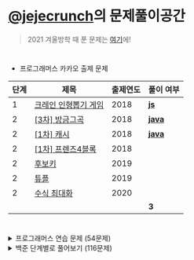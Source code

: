 # [@jejecrunch](https://github.com/jejecrunch)의 문제풀이공간

> 2021 겨울방학 때 푼 문제는 [여기](https://github.com/jejecrunch/2021-winter-kakao/blob/main/jejecrunch)에!

#

-   프로그래머스 카카오 출제 문제

| 단계 | 제목                                                                             | 출제연도 | 풀이 여부                                                                                           |
| ---- | -------------------------------------------------------------------------------- | -------- | --------------------------------------------------------------------------------------------------- |
| 1    | [크레인 인형뽑기 게임](https://programmers.co.kr/learn/courses/30/lessons/64061) | 2018     | [**js**](https://github.com/jejecrunch/2022/blob/main/jejecrunch/programmers/javascript/64061.java) |
| 2    | [[3차] 방금그곡](https://programmers.co.kr/learn/courses/30/lessons/17684)       | 2018     | [**java**](https://github.com/jejecrunch/2022/blob/main/jejecrunch/programmers/java/17684.java)     |
| 2    | [[1차] 캐시](https://programmers.co.kr/learn/courses/30/lessons/17680)           | 2018     | [**java**](https://github.com/jejecrunch/2022/blob/main/jejecrunch/programmers/java/17680.java)     |
| 2    | [[1차] 프렌즈4블록](https://programmers.co.kr/learn/courses/30/lessons/17684)    | 2018     |                                                                                                     |
| 2    | [후보키](https://programmers.co.kr/learn/courses/30/lessons/17684)               | 2019     |                                                                                                     |
| 2    | [튜플](https://programmers.co.kr/learn/courses/30/lessons/17684)                 | 2019     |                                                                                                     |
| 2    | [수식 최대화](https://programmers.co.kr/learn/courses/30/lessons/17684)          | 2020     |                                                                                                     |
|      |                                                                                  |          | **3**                                                                                               |

#

<details>
<summary>프로그래머스 연습 문제 (54문제)</summary>
<div markdown="1">

| 카테고리 | 제목                                                                                     | 풀이 여부                                                                                                    |
| -------- | ---------------------------------------------------------------------------------------- | ------------------------------------------------------------------------------------------------------------ |
|          | [직사각형 별찍기](https://programmers.co.kr/learn/courses/30/lessons/12969)              | [**js**](https://github.com/jejecrunch/2022/blob/main/jejecrunch/programmers/javascript/12969.js)            |
|          | [x만큼 간격이 있는 n개의 숫자](https://programmers.co.kr/learn/courses/30/lessons/12954) | [**js**](https://github.com/jejecrunch/2022/blob/main/jejecrunch/programmers/javascript/12954.js)            |
|          | [행렬의 덧셈](https://programmers.co.kr/learn/courses/30/lessons/12950)                  | [**js**](https://github.com/jejecrunch/2022/blob/main/jejecrunch/programmers/javascript/12950.java)          |
|          | [핸드폰 번호 가리기](https://programmers.co.kr/learn/courses/30/lessons/12948)           | [**js**](https://github.com/jejecrunch/2022/blob/main/jejecrunch/programmers/javascript/12948.js)            |
|          | [하샤드 수](https://programmers.co.kr/learn/courses/30/lessons/12947)                    | [**js**](https://github.com/jejecrunch/2022/blob/main/jejecrunch/programmers/javascript/12947.js)            |
|          | [평균 구하기](https://programmers.co.kr/learn/courses/30/lessons/12944)                  | [**js**](https://github.com/jejecrunch/2022/blob/main/jejecrunch/programmers/javascript/12944.js)            |
|          | [콜라츠 추측](https://programmers.co.kr/learn/courses/30/lessons/12943)                  | [**js**](https://github.com/jejecrunch/2022/blob/main/jejecrunch/programmers/javascript/12943.js)            |
|          | [최대공약수와 최소공배수](https://programmers.co.kr/learn/courses/30/lessons/12940)      | [**js**](https://github.com/jejecrunch/2022/blob/main/jejecrunch/programmers/javascript/12940.js)            |
|          | [짝수와 홀수](https://programmers.co.kr/learn/courses/30/lessons/12937)                  | [**js**](https://github.com/jejecrunch/2022/blob/main/jejecrunch/programmers/javascript/12937.js)            |
|          | [제일 작은 수 제거하기](https://programmers.co.kr/learn/courses/30/lessons/12935)        | [**js**](https://github.com/jejecrunch/2022/blob/main/jejecrunch/programmers/javascript/12935.js)            |
|          | [정수 제곱근 판별](https://programmers.co.kr/learn/courses/30/lessons/12934)             | [**js**](https://github.com/jejecrunch/2022/blob/main/jejecrunch/programmers/javascript/12934.js)            |
|          | [정수 내림차순으로 배치하기](https://programmers.co.kr/learn/courses/30/lessons/12933)   | [**js**](https://github.com/jejecrunch/2022/blob/main/jejecrunch/programmers/javascript/12933.js)            |
|          | [자연수 뒤집어 배열로 만들기](https://programmers.co.kr/learn/courses/30/lessons/12932)  | [**js**](https://github.com/jejecrunch/2022/blob/main/jejecrunch/programmers/javascript/12932.js)            |
|          | [자릿수 더하기](https://programmers.co.kr/learn/courses/30/lessons/12931)                | [**js**](https://github.com/jejecrunch/2022/blob/main/jejecrunch/programmers/javascript/12931.js)            |
|          | [이상한 문자 만들기](https://programmers.co.kr/learn/courses/30/lessons/12930)           | [**js**](https://github.com/jejecrunch/2022/blob/main/jejecrunch/programmers/javascript/12930.js)            |
|          | [약수의 합](https://programmers.co.kr/learn/courses/30/lessons/12928)                    | [**js**](https://github.com/jejecrunch/2022/blob/main/jejecrunch/programmers/javascript/12928.js)            |
|          | [시저 암호](https://programmers.co.kr/learn/courses/30/lessons/12926)                    | [**js**](https://github.com/jejecrunch/2022/blob/main/jejecrunch/programmers/javascript/12926.js)            |
|          | [문자열을 정수로 바꾸기](https://programmers.co.kr/learn/courses/30/lessons/12925)       | [**js**](https://github.com/jejecrunch/2022/blob/main/jejecrunch/programmers/javascript/javascript/12925.js) |
|          | [수박수박수박수박수박수?](https://programmers.co.kr/learn/courses/30/lessons/12922)      | [**js**](https://github.com/jejecrunch/2022/blob/main/jejecrunch/programmers/javascript/javascript/12922.js) |
|          | [소수 찾기](https://programmers.co.kr/learn/courses/30/lessons/12921)                    | [**js**](https://github.com/jejecrunch/2022/blob/main/jejecrunch/programmers/javascript/12921.js)            |
|          | [서울에서 김서방 찾기](https://programmers.co.kr/learn/courses/30/lessons/12919)         | [**js**](https://github.com/jejecrunch/2022/blob/main/jejecrunch/programmers/javascript/12919.js)            |
|          | [문자열 다루기 기본](https://programmers.co.kr/learn/courses/30/lessons/12918)           | [**js**](https://github.com/jejecrunch/2022/blob/main/jejecrunch/programmers/javascript/12918.js)            |
|          | [문자열 내림차순으로 배치하기](https://programmers.co.kr/learn/courses/30/lessons/12917) | [**js**](https://github.com/jejecrunch/2022/blob/main/jejecrunch/programmers/javascript/12917.js)            |
|          | [문자열 내 p와 y의 개수](https://programmers.co.kr/learn/courses/30/lessons/12916)       | [**js**](https://github.com/jejecrunch/2022/blob/main/jejecrunch/programmers/javascript/12916.js)            |
|          | [문자열 내 마음대로 정렬하기](https://programmers.co.kr/learn/courses/30/lessons/12915)  | [**js**](https://github.com/jejecrunch/2022/blob/main/jejecrunch/programmers/javascript/12915.js)            |
|          | [두 정수 사이의 합](https://programmers.co.kr/learn/courses/30/lessons/12912)            | [**js**](https://github.com/jejecrunch/2022/blob/main/jejecrunch/programmers/javascript/12912.js)            |
|          | [나누어 떨어지는 숫자 배열](https://programmers.co.kr/learn/courses/30/lessons/12910)    | [**js**](https://github.com/jejecrunch/2022/blob/main/jejecrunch/programmers/javascript/12910.js)            |
|          | [같은 숫자는 싫어](https://programmers.co.kr/learn/courses/30/lessons/12906)             | [**js**](https://github.com/jejecrunch/2022/blob/main/jejecrunch/programmers/javascript/12906.js)            |
|          | [가운데 글자 가져오기](https://programmers.co.kr/learn/courses/30/lessons/12903)         | [**js**](https://github.com/jejecrunch/2022/blob/main/jejecrunch/programmers/javascript/12903.js)            |
|          | [부족한 금액 계산하기](https://programmers.co.kr/learn/courses/30/lessons/82612)         | [**js**](https://github.com/jejecrunch/2022/blob/main/jejecrunch/programmers/javascript/82612.js)            |
|          | [나머지가 1이 되는 수 찾기](https://programmers.co.kr/learn/courses/30/lessons/87389)    | [**js**](https://github.com/jejecrunch/2022/blob/main/jejecrunch/programmers/javascript/87389.js)            |
|          | [최소직사각형](https://programmers.co.kr/learn/courses/30/lessons/86491)                 | [**js**](https://github.com/jejecrunch/2022/blob/main/jejecrunch/programmers/javascript/86491.js)            |
|          | [2016년](https://programmers.co.kr/learn/courses/30/lessons/12901)                       | [**js**](https://github.com/jejecrunch/2022/blob/main/jejecrunch/programmers/javascript/12901.js)            |
|          | [예산](https://programmers.co.kr/learn/courses/30/lessons/12982)                         | [**js**](https://github.com/jejecrunch/2022/blob/main/jejecrunch/programmers/javascript/12982.js)            |
|          | [두 개 뽑아서 더하기](https://programmers.co.kr/learn/courses/30/lessons/68644)          | [**js**](https://github.com/jejecrunch/2022/blob/main/jejecrunch/programmers/javascript/68644.js)            |
|          | [3진법 뒤집기](https://programmers.co.kr/learn/courses/30/lessons/68935)                 | [**js**](https://github.com/jejecrunch/2022/blob/main/jejecrunch/programmers/javascript/68935.js)            |
|          | [약수의 개수와 덧셈](https://programmers.co.kr/learn/courses/30/lessons/77884)           | [**js**](https://github.com/jejecrunch/2022/blob/main/jejecrunch/programmers/javascript/77884.js)            |
|          | [체육복](https://programmers.co.kr/learn/courses/30/lessons/42862)                       | [**js**](https://github.com/jejecrunch/2022/blob/main/jejecrunch/programmers/javascript/42862.js)            |
|          | [모의고사](https://programmers.co.kr/learn/courses/30/lessons/42840)                     | [**js**](https://github.com/jejecrunch/2022/blob/main/jejecrunch/programmers/javascript/42840.js)            |
|          | [K번째수](https://programmers.co.kr/learn/courses/30/lessons/42748)                      | [**js**](https://github.com/jejecrunch/2022/blob/main/jejecrunch/programmers/javascript/42748.js)            |
|          | [완주하지 못한 선수](https://programmers.co.kr/learn/courses/30/lessons/42576)           | [**js**](https://github.com/jejecrunch/2022/blob/main/jejecrunch/programmers/javascript/42576.js)            |
|          | [소수 만들기](https://programmers.co.kr/learn/courses/30/lessons/12977)                  | [**js**](https://github.com/jejecrunch/2022/blob/main/jejecrunch/programmers/javascript/12977.js)            |
|          | [내적](https://programmers.co.kr/learn/courses/30/lessons/70128)                         | [**js**](https://github.com/jejecrunch/2022/blob/main/jejecrunch/programmers/javascript/70128.js)            |
|          | [음양 더하기](https://programmers.co.kr/learn/courses/30/lessons/76501)                  | [**js**](https://github.com/jejecrunch/2022/blob/main/jejecrunch/programmers/javascript/76501.js)            |
|          | [없는 숫자 더하기](https://programmers.co.kr/learn/courses/30/lessons/86051)             | [**js**](https://github.com/jejecrunch/2022/blob/main/jejecrunch/programmers/javascript/86051.js)            |
|          | [로또의 최고 순위와 최저 순위](https://programmers.co.kr/learn/courses/30/lessons/77484) | [**js**](https://github.com/jejecrunch/2022/blob/main/jejecrunch/programmers/javascript/77484.js)            |
| 정렬     | [가장 큰 수](https://programmers.co.kr/learn/courses/30/lessons/42746)                   | [**js**](https://github.com/jejecrunch/2022/blob/main/jejecrunch/programmers/javascript/42746.js)            |
| 정렬     | [H-Index](https://programmers.co.kr/learn/courses/30/lessons/42747)                      | [**js**](https://github.com/jejecrunch/2022/blob/main/jejecrunch/programmers/javascript/42747.js)            |
|          | [줄 서는 방법](https://programmers.co.kr/learn/courses/30/lessons/12936)                 | [**java**](https://github.com/jejecrunch/2022/blob/main/jejecrunch/programmers/java/12936.java)              |
|          | [야근 지수](https://programmers.co.kr/learn/courses/30/lessons/12927)                    | [**java**](https://github.com/jejecrunch/2022/blob/main/jejecrunch/programmers/java/12927.java)              |
|          | [멀리 뛰기](https://programmers.co.kr/learn/courses/30/lessons/12914)                    | [**java**](https://github.com/jejecrunch/2022/blob/main/jejecrunch/programmers/java/12914.java)              |
|          | [이중 우선순위 큐](https://programmers.co.kr/learn/courses/30/lessons/42628)             | [**java**](https://github.com/jejecrunch/2022/blob/main/jejecrunch/programmers/java/42628.java)              |
|          | [2 x n 타일링](https://programmers.co.kr/learn/courses/30/lessons/12900)                 | [**java**](https://github.com/jejecrunch/2022/blob/main/jejecrunch/programmers/java/12900.java)              |
| 힙       | [더 맵게](https://programmers.co.kr/learn/courses/30/lessons/42626)                      | [**java**](https://github.com/jejecrunch/2022/blob/main/jejecrunch/programmers/java/42626.java)              |

</div>
</details>

<details>
<summary>백준 단계별로 풀어보기 (116문제)</summary>
<div markdown="1">

| 카테고리 | 제목                                                                            | 풀이 여부                                                                                                                                                                                                      |
| -------- | ------------------------------------------------------------------------------- | -------------------------------------------------------------------------------------------------------------------------------------------------------------------------------------------------------------- |
|          | [엄청난 부자2](https://www.acmicpc.net/problem/1271)                            | [**java**](https://github.com/jejecrunch/2022/blob/main/jejecrunch/BAEKJOON/java/SuperRich2_1271.java)                                                                                                         |
|          | [16진수](https://www.acmicpc.net/problem/1550)                                  | [**java**](https://github.com/jejecrunch/2022/blob/main/jejecrunch/BAEKJOON/java/Hexadecimal_1550.java)                                                                                                        |
|          | [긴자리 계산](https://www.acmicpc.net/problem/2338)                             | [**java**](https://github.com/jejecrunch/2022/blob/main/jejecrunch/BAEKJOON/java/LongDigitClaculation_2338.java)                                                                                               |
|          | [검증수](https://www.acmicpc.net/problem/2475)                                  | [**java**](https://github.com/jejecrunch/2022/blob/main/jejecrunch/BAEKJOON/java/NumberOfVerifications_2475.java)                                                                                              |
|          | [파티가 끝나고 난 뒤](https://www.acmicpc.net/problem/2845)                     | [**java**](https://github.com/jejecrunch/2022/blob/main/jejecrunch/BAEKJOON/java/AfterParty_2845.java)                                                                                                         |
|          | [저작권](https://www.acmicpc.net/problem/2914)                                  | [**java**](https://github.com/jejecrunch/2022/blob/main/jejecrunch/BAEKJOON/java/Copyright_2914.java)                                                                                                          |
|          | [킹, 퀸, 룩, 비숍, 나이트, 폰](https://www.acmicpc.net/problem/3003)            | [**java**](https://github.com/jejecrunch/2022/blob/main/jejecrunch/BAEKJOON/java/KQLBNP_3003.java)                                                                                                             |
|          | [R2](https://www.acmicpc.net/problem/3046)                                      | [**java**](https://github.com/jejecrunch/2022/blob/main/jejecrunch/BAEKJOON/java/R2_3046.java)                                                                                                                 |
|          | [웰컴](https://www.acmicpc.net/problem/5337)                                    | [**java**](https://github.com/jejecrunch/2022/blob/main/jejecrunch/BAEKJOON/java/Welcome_5337.java)                                                                                                            |
|          | [마이크로소프트 로고](https://www.acmicpc.net/problem/5338)                     | [**java**](https://github.com/jejecrunch/2022/blob/main/jejecrunch/BAEKJOON/java/java/MicrosoftLogo_5338.java)                                                                                                 |
|          | [콜센터](https://www.acmicpc.net/problem/5339)                                  | [**java**](https://github.com/jejecrunch/2022/blob/main/jejecrunch/BAEKJOON/java/CallCenter_5339.java)                                                                                                         |
|          | [카드 게임](https://www.acmicpc.net/problem/5522)                               | [**java**](https://github.com/jejecrunch/2022/blob/main/jejecrunch/BAEKJOON/java/CardGame_5522.java)                                                                                                           |
|          | [심부름 가는 길](https://www.acmicpc.net/problem/5554)                          | [**java**](https://github.com/jejecrunch/2022/blob/main/jejecrunch/BAEKJOON/java/Errand_5554.java)                                                                                                             |
|          | [Next in line](https://www.acmicpc.net/problem/6749)                            | [**java**](https://github.com/jejecrunch/2022/blob/main/jejecrunch/BAEKJOON/java/NextInLine_6749.java)                                                                                                         |
|          | [Plane](https://www.acmicpc.net/problem/8370)                                   | [**java**](https://github.com/jejecrunch/2022/blob/main/jejecrunch/BAEKJOON/java/Plane_8370.java)                                                                                                              |
|          | [Julka](https://www.acmicpc.net/problem/8437)                                   | [**java**](https://github.com/jejecrunch/2022/blob/main/jejecrunch/BAEKJOON/java/Julka_8437.java)                                                                                                              |
|          | [Zadanie próbne 2](https://www.acmicpc.net/problem/8871)                        | [**java**](https://github.com/jejecrunch/2022/blob/main/jejecrunch/BAEKJOON/java/ZadanieProbne2_8871.java)                                                                                                     |
|          | [스타워즈 로고](https://www.acmicpc.net/problem/9653)                           | [**java**](https://github.com/jejecrunch/2022/blob/main/jejecrunch/BAEKJOON/java/StarwarsLogo_9653.java)                                                                                                       |
|          | [나부 함대 데이터](https://www.acmicpc.net/problem/9654)                        | [**java**](https://github.com/jejecrunch/2022/blob/main/jejecrunch/BAEKJOON/java/NabuPlanet_9654.java)                                                                                                         |
|          | [NFC West vs North](https://www.acmicpc.net/problem/10170)                      | [**java**](https://github.com/jejecrunch/2022/blob/main/jejecrunch/BAEKJOON/java/NFCWestvsNorth_10170.java)                                                                                                    |
|          | [오늘 날짜](https://www.acmicpc.net/problem/10699)                              | [**java**](https://github.com/jejecrunch/2022/blob/main/jejecrunch/BAEKJOON/java/Today_10699.java)                                                                                                             |
|          | [한글 2](https://www.acmicpc.net/problem/11283)                                 | [**java**](https://github.com/jejecrunch/2022/blob/main/jejecrunch/BAEKJOON/java/Hangul2_11283.java)                                                                                                           |
|          | [꼬마 정민](https://www.acmicpc.net/problem/11382)                              | [**java**](https://github.com/jejecrunch/2022/blob/main/jejecrunch/BAEKJOON/java/BoyJM_11382.java)                                                                                                             |
|          | [고려대는 사랑입니다](https://www.acmicpc.net/problem/11942)                    | [**java**](https://github.com/jejecrunch/2022/blob/main/jejecrunch/BAEKJOON/java/KUniv_11942.java)                                                                                                             |
|          | [큰 수 곱셈](https://www.acmicpc.net/problem/13277)                             | [**java**](https://github.com/jejecrunch/2022/blob/main/jejecrunch/BAEKJOON/java/BigNumberBy_13277.java)                                                                                                       |
|          | [와이버스 부릉부릉](https://www.acmicpc.net/problem/14645)                      | [**java**](https://github.com/jejecrunch/2022/blob/main/jejecrunch/BAEKJOON/java/YBus_14645.java)                                                                                                              |
|          | [나는 행복합니다~](https://www.acmicpc.net/problem/14652)                       | [**java**](https://github.com/jejecrunch/2022/blob/main/jejecrunch/BAEKJOON/java/IamHappy_14652.java)                                                                                                          |
|          | [큰 수 (BIG)](https://www.acmicpc.net/problem/14928)                            | [**java**](https://github.com/jejecrunch/2022/blob/main/jejecrunch/BAEKJOON/java/BigNumber_14928_.java)                                                                                                        |
|          | [Vera and Outfits](https://www.acmicpc.net/problem/15439)                       | [**java**](https://github.com/jejecrunch/2022/blob/main/jejecrunch/BAEKJOON/java/VeraAndOutfits_15439.java)                                                                                                    |
|          | [조별과제를 하려는데 조장이 사라졌다](https://www.acmicpc.net/problem/15727)    | [**java**](https://github.com/jejecrunch/2022/blob/main/jejecrunch/BAEKJOON/java/DisapearLeader_15727.java)                                                                                                    |
|          | [나는 누구인가](https://www.acmicpc.net/problem/15733)                          | [**java**](https://github.com/jejecrunch/2022/blob/main/jejecrunch/BAEKJOON/java/WhoAmI_15733.java)                                                                                                            |
|          | [A+B - 9](https://www.acmicpc.net/problem/15740)                                | [**java**](https://github.com/jejecrunch/2022/blob/main/jejecrunch/BAEKJOON/java/APlusB9_15740.java)                                                                                                           |
|          | [수학은 체육과목 입니다](https://www.acmicpc.net/problem/15894)                 | [**java**](https://github.com/jejecrunch/2022/blob/main/jejecrunch/BAEKJOON/java/MathIsSports_15894.java)                                                                                                      |
|          | [새로운 시작](https://www.acmicpc.net/problem/15962)                            | [**java**](https://github.com/jejecrunch/2022/blob/main/jejecrunch/BAEKJOON/java/NewStart_15962.java)                                                                                                          |
|          | [이상한 기호](https://www.acmicpc.net/problem/15964)                            | [**java**](https://github.com/jejecrunch/2022/blob/main/jejecrunch/BAEKJOON/java/StrangeEmoji_15964.java)                                                                                                      |
|          | [오늘의 날짜는?](https://www.acmicpc.net/problem/16170)                         | [**java**](https://github.com/jejecrunch/2022/blob/main/jejecrunch/BAEKJOON/java/TodayDate_161700.java)                                                                                                        |
|          | [홍익대학교](https://www.acmicpc.net/problem/16394)                             | [**java**](https://github.com/jejecrunch/2022/blob/main/jejecrunch/BAEKJOON/java/HongikUniv_16394.java)                                                                                                        |
|          | [제리와 톰](https://www.acmicpc.net/problem/16430)                              | [**java**](https://github.com/jejecrunch/2022/blob/main/jejecrunch/BAEKJOON/java/JerryAndTom_16430.java)                                                                                                       |
|          | [달달함이 넘쳐흘러](https://www.acmicpc.net/problem/17256)                      | [**java**](https://github.com/jejecrunch/2022/blob/main/jejecrunch/BAEKJOON/java/MuchSweet_17256.java)                                                                                                         |
|          | [엔드게임 스포일러](https://www.acmicpc.net/problem/17295)                      | [**java**](https://github.com/jejecrunch/2022/blob/main/jejecrunch/BAEKJOON/java/EndgameSpoiler_17295.java)                                                                                                    |
|          | [스타후르츠](https://www.acmicpc.net/problem/17496)                             | [**java**](https://github.com/jejecrunch/2022/blob/main/jejecrunch/BAEKJOON/java/StarFruits_17496.java)                                                                                                        |
|          | [Арифметическая магия](https://www.acmicpc.net/problem/18906)                   | [**java**](https://github.com/jejecrunch/2022/blob/main/jejecrunch/BAEKJOON/java/Artithmetic_18096.java)                                                                                                       |
|          | [Rats](https://www.acmicpc.net/problem/18301)                                   | [**java**](https://github.com/jejecrunch/2022/blob/main/jejecrunch/BAEKJOON/java/Rats_18301.java)                                                                                                              |
|          | [Site Score](https://www.acmicpc.net/problem/20254)                             | [**java**](https://github.com/jejecrunch/2022/blob/main/jejecrunch/BAEKJOON/java/SiteScore_20254.java)                                                                                                         |
|          | [세금](https://www.acmicpc.net/problem/20492)                                   | [**java**](https://github.com/jejecrunch/2022/blob/main/jejecrunch/BAEKJOON/java/Tax_20492.java)                                                                                                               |
|          | [Bottle Return](https://www.acmicpc.net/problem/21300)                          | [**java**](https://github.com/jejecrunch/2022/blob/main/jejecrunch/BAEKJOON/java/BottleReturn_21300.java)                                                                                                      |
|          | [Multiply](https://www.acmicpc.net/problem/22193)                               | [**java**](https://github.com/jejecrunch/2022/blob/main/jejecrunch/BAEKJOON/java/Multyply_22193.java)                                                                                                          |
|          | [The World Responds](https://www.acmicpc.net/problem/23234)                     | [**java**](https://github.com/jejecrunch/2022/blob/main/jejecrunch/BAEKJOON/java/TheWorldResponds_23234.java)                                                                                                  |
|          | [余り (Remainder)](https://www.acmicpc.net/problem/24078)                       | [**java**](https://github.com/jejecrunch/2022/blob/main/jejecrunch/BAEKJOON/java/Amari_24078.java)                                                                                                             |
|          | [立方体 (Cube)](https://www.acmicpc.net/problem/24082)                          | [**java**](https://github.com/jejecrunch/2022/blob/main/jejecrunch/BAEKJOON/java/Riltupoutai_24082.java)                                                                                                       |
|          | [身長 (Height)](https://www.acmicpc.net/problem/24086)                          | [**java**](https://github.com/jejecrunch/2022/blob/main/jejecrunch/BAEKJOON/java/Shinchou_24086.java)                                                                                                          |
|          | [Affischutskicket](https://www.acmicpc.net/problem/24183)                       | [**java**](https://github.com/jejecrunch/2022/blob/main/jejecrunch/BAEKJOON/java/Affischutskicket_24183.java)                                                                                                  |
|          | [Double Crypt 1](https://www.acmicpc.net/problem/24218)                         |                                                                                                                                                                                                                |
|          | [알고리즘 수업 - 알고리즘의 수행 시간 1](https://www.acmicpc.net/problem/24262) | [**java**](https://github.com/jejecrunch/2022/blob/main/jejecrunch/BAEKJOON/java/AlgorhythmTime1_24262.java)                                                                                                   |
|          | [РАВЕНСТВО](https://www.acmicpc.net/problem/24309)                              | [**java**](https://github.com/jejecrunch/2022/blob/main/jejecrunch/BAEKJOON/java/РАВЕНСТВО_24309.java)                                                                                                         |
|          | [Cupcake Party](https://www.acmicpc.net/problem/24568)                          | [**java**](https://github.com/jejecrunch/2022/blob/main/jejecrunch/BAEKJOON/java/CupcakeParty_24568.java)                                                                                                      |
|          | [TV 크기](https://www.acmicpc.net/problem/1297)                                 | [**java**](https://github.com/jejecrunch/2022/blob/main/jejecrunch/BAEKJOON/java/TVSize_1297.java)                                                                                                             |
|          | [사파리월드](https://www.acmicpc.net/problem/2420)                              | [**java**](https://github.com/jejecrunch/2022/blob/main/jejecrunch/BAEKJOON/java/Safariworld_2420.java)                                                                                                        |
|          | [인공지능 시계](https://www.acmicpc.net/problem/2530)                           | [**java**](https://github.com/jejecrunch/2022/blob/main/jejecrunch/BAEKJOON/java/AIClock_2530.java)                                                                                                            |
| 정렬     | [세수정렬](https://www.acmicpc.net/problem/2752)                                | [**java**](https://github.com/jejecrunch/2022/blob/main/jejecrunch/BAEKJOON/java/ThreeNumbersSort_2752.java) [**js**](https://github.com/jejecrunch/2022/blob/main/jejecrunch/BAEKJOON/javascript/2752/app.js) |
|          | [체스판 조각](https://www.acmicpc.net/problem/3004)                             | [**java**](https://github.com/jejecrunch/2022/blob/main/jejecrunch/BAEKJOON/java/PieceOfChess_3004.java)                                                                                                       |
|          | [AFC 윔블던](https://www.acmicpc.net/problem/4299)                              | [**java**](https://github.com/jejecrunch/2022/blob/main/jejecrunch/BAEKJOON/java/AFCWhimbledon_4299.java)                                                                                                      |
|          | [방학 숙제](https://www.acmicpc.net/problem/4299)                               | [**java**](https://github.com/jejecrunch/2022/blob/main/jejecrunch/BAEKJOON/java/VacationWork_4299.java)                                                                                                       |
|          | [상근날드](https://www.acmicpc.net/problem/5543)                                | [**java**](https://github.com/jejecrunch/2022/blob/main/jejecrunch/BAEKJOON/java/SGNard_5543.java)                                                                                                             |
|          | [A/B - 2](https://www.acmicpc.net/problem/15792)                                | [**java**](https://github.com/jejecrunch/2022/blob/main/jejecrunch/BAEKJOON/java/ADivideB2_15792.java)                                                                                                         |
|          | [타임 카드](https://www.acmicpc.net/problem/5575)                               | [**java**](https://github.com/jejecrunch/2022/blob/main/jejecrunch/BAEKJOON/java/TimeCard_5575.java)                                                                                                           |
|          | [시험 점수](https://www.acmicpc.net/problem/5596)                               | [**java**](https://github.com/jejecrunch/2022/blob/main/jejecrunch/BAEKJOON/java/TestScore_5596.java)                                                                                                          |
|          | [17배](https://www.acmicpc.net/problem/5893)                                    | [**java**](https://github.com/jejecrunch/2022/blob/main/jejecrunch/BAEKJOON/java/Multiply17_5893.java)                                                                                                         |
|          | [Contest Timing](https://www.acmicpc.net/problem/5928)                          | [**java**](https://github.com/jejecrunch/2022/blob/main/jejecrunch/BAEKJOON/java/ContestTiming_5928.java)                                                                                                      |
|          | [Speed fines are not fine!](https://www.acmicpc.net/problem/6763)               | [**java**](https://github.com/jejecrunch/2022/blob/main/jejecrunch/BAEKJOON/java/SpeedFinesAreNotFine_6763.java)                                                                                               |
|          | [Sounds fishy!](https://www.acmicpc.net/problem/6764)                           | [**java**](https://github.com/jejecrunch/2022/blob/main/jejecrunch/BAEKJOON/java/SoundsFishy_6764.java)                                                                                                        |
|          | [Which Alien?](https://www.acmicpc.net/problem/6778)                            | [**java**](https://github.com/jejecrunch/2022/blob/main/jejecrunch/BAEKJOON/java/WhichAlien_6778.java)                                                                                                         |
|          | [ISBN](https://www.acmicpc.net/problem/6810)                                    | [**java**](https://github.com/jejecrunch/2022/blob/main/jejecrunch/BAEKJOON/java/ISBN_6810.java)                                                                                                               |
|          | [Tabliczka](https://www.acmicpc.net/problem/8674)                               | [**java**](https://github.com/jejecrunch/2022/blob/main/jejecrunch/BAEKJOON/java/Tabliczka_8674.java)                                                                                                          |
|          | [Koszykarz](https://www.acmicpc.net/problem/8710)                               | [**java**](https://github.com/jejecrunch/2022/blob/main/jejecrunch/BAEKJOON/java/Koszykarz_8710.java)                                                                                                          |
|          | [Bałwanek](https://www.acmicpc.net/problem/8718)                                | [**java**](https://github.com/jejecrunch/2022/blob/main/jejecrunch/BAEKJOON/java/Balwanek_8718.java)                                                                                                           |
|          | [Patyki](https://www.acmicpc.net/problem/8723)                                  | [**java**](https://github.com/jejecrunch/2022/blob/main/jejecrunch/BAEKJOON/java/Patyki_8723.java)                                                                                                             |
|          | [삼각형 외우기](https://www.acmicpc.net/problem/10101)                          | [**java**](https://github.com/jejecrunch/2022/blob/main/jejecrunch/BAEKJOON/java/MemorizeTriangle_10101.java)                                                                                                  |
|          | [과자](https://www.acmicpc.net/problem/10156)                                   | [**java**](https://github.com/jejecrunch/2022/blob/main/jejecrunch/BAEKJOON/java/Snack_10156.java)                                                                                                             |
|          | [전자레인지](https://www.acmicpc.net/problem/10162)                             | [**java**](https://github.com/jejecrunch/2022/blob/main/jejecrunch/BAEKJOON/java/Microwave.java)                                                                                                               |
|          | [수도 요금](https://www.acmicpc.net/problem/10707)                              | [**java**](https://github.com/jejecrunch/2022/blob/main/jejecrunch/BAEKJOON/java/WaterBill_10707.java)                                                                                                         |
|          | [특별한 날](https://www.acmicpc.net/problem/10768)                              | [**java**](https://github.com/jejecrunch/2022/blob/main/jejecrunch/BAEKJOON/java/SpecialDay_10768.java)                                                                                                        |
|          | [10부제](https://www.acmicpc.net/problem/10797)                                 | [**java**](https://github.com/jejecrunch/2022/blob/main/jejecrunch/BAEKJOON/java/TenSeido_10797.java)                                                                                                          |
|          | [한글](https://www.acmicpc.net/problem/11282)                                   | [**java**](https://github.com/jejecrunch/2022/blob/main/jejecrunch/BAEKJOON/java/Hangul_11282.java)                                                                                                            |
|          | [Identifying tea](https://www.acmicpc.net/problem/11549)                        | [**java**](https://github.com/jejecrunch/2022/blob/main/jejecrunch/BAEKJOON/java/IdentifyingTea_11549.java)                                                                                                    |
|          | [파일 옮기기](https://www.acmicpc.net/problem/11943)                            | [**java**](https://github.com/jejecrunch/2022/blob/main/jejecrunch/BAEKJOON/java/MoveFile_11943.java)                                                                                                          |
|          | [과목선택](https://www.acmicpc.net/problem/11948)                               | [**java**](https://github.com/jejecrunch/2022/blob/main/jejecrunch/BAEKJOON/java/SelectSubject_11948.java)                                                                                                     |
|          | [Do Not Touch Anything](https://www.acmicpc.net/problem/13136)                  | [**java**](https://github.com/jejecrunch/2022/blob/main/jejecrunch/BAEKJOON/java/DoNotTouchAnything_13136.java)                                                                                                |
|          | [Andando no tempo](https://www.acmicpc.net/problem/13580)                       | [**java**](https://github.com/jejecrunch/2022/blob/main/jejecrunch/BAEKJOON/java/AndandoNoTempo_13580.java)                                                                                                    |
|          | [Tri-du](https://www.acmicpc.net/problem/13580)                                 | [**java**](https://github.com/jejecrunch/2022/blob/main/jejecrunch/BAEKJOON/java/Tridu_13580.java)                                                                                                             |
|          | [팀 나누기](https://www.acmicpc.net/problem/13866)                              | [**java**](https://github.com/jejecrunch/2022/blob/main/jejecrunch/BAEKJOON/java/SplitTeam_13866.java)                                                                                                         |
|          | [Equality](https://www.acmicpc.net/problem/13985)                               | [**java**](https://github.com/jejecrunch/2022/blob/main/jejecrunch/BAEKJOON/java/Equality_13985.java)                                                                                                          |
|          | [Tournament Selction](https://www.acmicpc.net/problem/14038)                    | [**java**](https://github.com/jejecrunch/2022/blob/main/jejecrunch/BAEKJOON/java/TournamentSelection_14038.java)                                                                                               |
|          | [Gorivo](https://www.acmicpc.net/problem/14065)                                 | [**java**](https://github.com/jejecrunch/2022/blob/main/jejecrunch/BAEKJOON/java/Gorivo_14065.java)                                                                                                            |
|          | [Square Pasture](https://www.acmicpc.net/problem/14173)                         | [**java**](https://github.com/jejecrunch/2022/blob/main/jejecrunch/BAEKJOON/java/SquarePasture_14173.java)                                                                                                     |
|          | [정육각형과 삼각형](https://www.acmicpc.net/problem/14264)                      | [**java**](https://github.com/jejecrunch/2022/blob/main/jejecrunch/BAEKJOON/java/RegularHexagonAndTriangle_14264.java)                                                                                         |
|          | [전자레인지](https://www.acmicpc.net/problem/14470)                             | [**java**](https://github.com/jejecrunch/2022/blob/main/jejecrunch/BAEKJOON/java/Microwave_14470.java)                                                                                                         |
|          | [감정이입](https://www.acmicpc.net/problem/14623)                               | [**java**](https://github.com/jejecrunch/2022/blob/main/jejecrunch/BAEKJOON/java/Empathy_14623.java)                                                                                                           |
|          | [폰 노이만과 파리](https://www.acmicpc.net/problem/14924)                       | [**js**](https://github.com/jejecrunch/2022/blob/main/jejecrunch/BAEKJOON/javascript/14924/app.js)                                                                                                             |
|          | [FA](https://www.acmicpc.net/problem/14935)                                     | [**js**](https://github.com/jejecrunch/2022/blob/main/jejecrunch/BAEKJOON/javascript/14924/app.js)                                                                                                             |
|          | [Judging Moose](https://www.acmicpc.net/problem/15025)                          | [**js**](https://github.com/jejecrunch/2022/blob/main/jejecrunch/BAEKJOON/javascript/15025/app.js)                                                                                                             |
|          | [Máquina de café](https://www.acmicpc.net/problem/15051)                        | [**js**](https://github.com/jejecrunch/2022/blob/main/jejecrunch/BAEKJOON/javascript/15051/app.js)                                                                                                             |
|          | [Hard choice](https://www.acmicpc.net/problem/15059)                            | [**js**](https://github.com/jejecrunch/2022/blob/main/jejecrunch/BAEKJOON/javascript/15059/app.js)                                                                                                             |
|          | [Every Second Counts](https://www.acmicpc.net/problem/15089)                    | [**js**](https://github.com/jejecrunch/2022/blob/main/jejecrunch/BAEKJOON/javascript/15089/app.js)                                                                                                             |
|          | [Congruent Numbers](https://www.acmicpc.net/problem/15128)                      | [**js**](https://github.com/jejecrunch/2022/blob/main/jejecrunch/BAEKJOON/javascript/15128/app.js)                                                                                                             |
|          | [鉛筆 (Pencils)](https://www.acmicpc.net/problem/15474)                         | [**js**](https://github.com/jejecrunch/2022/blob/main/jejecrunch/BAEKJOON/javascript/15474/app.js)                                                                                                             |
|          | [Abbey Courtyard](https://www.acmicpc.net/problem/15610)                        | [**js**](https://github.com/jejecrunch/2022/blob/main/jejecrunch/BAEKJOON/javascript/15610/app.js)                                                                                                             |
|          | [연세대학교](https://www.acmicpc.net/problem/15680)                             | [**js**](https://github.com/jejecrunch/2022/blob/main/jejecrunch/BAEKJOON/javascript/15680/app.js)                                                                                                             |
|          | [타일 채우기 4](https://www.acmicpc.net/problem/15700)                          | [**js**](https://github.com/jejecrunch/2022/blob/main/jejecrunch/BAEKJOON/javascript/15700/app.js)                                                                                                             |
|          | [이칙연산](https://www.acmicpc.net/problem/15726)                               | [**js**](https://github.com/jejecrunch/2022/blob/main/jejecrunch/BAEKJOON/javascript/15726/app.js)                                                                                                             |
|          | [공백 없는 A+B](https://www.acmicpc.net/problem/15873)                          | [**java**](https://github.com/jejecrunch/2022/blob/main/jejecrunch/BAEKJOON/java/NoBlankAPlusB_15873.java)                                                                                                     |
|          | [수찬은 마린보이야!!](https://www.acmicpc.net/problem/15921)                    | [**js**](https://github.com/jejecrunch/2022/blob/main/jejecrunch/BAEKJOON/javascript/15921/app.js)                                                                                                             |
|          | [CASIO](https://www.acmicpc.net/problem/15963)                                  | [**js**](https://github.com/jejecrunch/2022/blob/main/jejecrunch/BAEKJOON/javascript/15963/app.js)                                                                                                             |
|          | [Telemarketer or not?](https://www.acmicpc.net/problem/16017)                   |                                                                                                                                                                                                                |
|          | [나이 계산하기](https://www.acmicpc.net/problem/16199)                          | [**js**](https://github.com/jejecrunch/2022/blob/main/jejecrunch/BAEKJOON/javascript/16199/app.js)                                                                                                             |
|          | [카드 뽑기](https://www.acmicpc.net/problem/16204)                              |                                                                                                                                                                                                                |
|          | [A/B - 3](https://www.acmicpc.net/problem/16428)                                |                                                                                                                                                                                                                |
|          | [베시와 데이지](https://www.acmicpc.net/problem/16431)                          |                                                                                                                                                                                                                |
|          | [운동장 한 바퀴](https://www.acmicpc.net/problem/16486)                         |                                                                                                                                                                                                                |
|          | [Contemporary Art](https://www.acmicpc.net/problem/16600)                       |                                                                                                                                                                                                                |
|          | [Presents](https://www.acmicpc.net/problem/13771)                               | [**js**](https://github.com/jejecrunch/2022/blob/main/jejecrunch/BAEKJOON/javascript/13771/app.js)                                                                                                             |
| 백트래킹 | [연산자 끼워넣기](https://www.acmicpc.net/problem/14888)                        |                                                                                                                                                                                                                |
| 백트래킹 | [스타트와 링크](https://www.acmicpc.net/problem/14889)                          |                                                                                                                                                                                                                |
| 수학     | [피보나치 수 3](https://www.acmicpc.net/problem/2749)                           | [**java**](https://github.com/jejecrunch/2022/blob/main/jejecrunch/BAEKJOON/java/Fibonacci3_2749.java)                                                                                                         |

</div>
</details>
